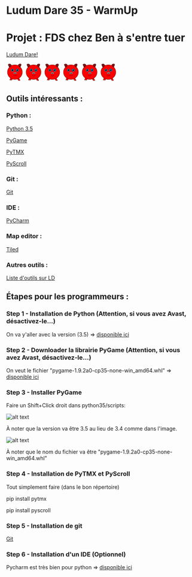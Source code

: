 
# Ludum Dare 35 - WarmUp
# Projet : FDS chez Ben à s'entre tuer

[Ludum Dare!](http://ludumdare.com/compo/)

![alt tag](https://github.com/Bobsleigh/LD35_WarmUp/blob/master/img/Cochon.png)
![alt tag](https://github.com/Bobsleigh/LD35_WarmUp/blob/master/img/Cochon.png)
![alt tag](https://github.com/Bobsleigh/LD35_WarmUp/blob/master/img/Cochon.png)
![alt tag](https://github.com/Bobsleigh/LD35_WarmUp/blob/master/img/Cochon.png)
![alt tag](https://github.com/Bobsleigh/LD35_WarmUp/blob/master/img/Cochon.png)
![alt tag](https://github.com/Bobsleigh/LD35_WarmUp/blob/master/img/Cochon.png)

## Outils intéressants :

### Python :
[Python 3.5](https://www.python.org/ftp/python/3.5.0/python-3.5.0-amd64.exe)

[PyGame](http://www.lfd.uci.edu/~gohlke/pythonlibs/#pygame)

[PyTMX](http://pytmx.readthedocs.org/en/latest/)

[PyScroll](http://pygame.org/project-pyscroll-2892-.html)

### Git :
[Git](https://git-scm.com/)

### IDE :
[PyCharm](https://www.jetbrains.com/pycharm/download/)

### Map editor :
[Tiled](http://www.mapeditor.org/)

### Autres outils :
[Liste d'outils sur LD](http://ludumdare.com/compo/tools/)


## Étapes pour les programmeurs :

### Step 1 - Installation de Python (Attention, si vous avez Avast, désactivez-le...)
On va y'aller avec la version (3.5) => [disponible ici](https://www.python.org/ftp/python/3.5.0/python-3.5.0-amd64.exe)

### Step 2 - Downloader la librairie PyGame (Attention, si vous avez Avast, désactivez-le...)
On veut le fichier "pygame-1.9.2a0-cp35-none-win_amd64.whl" => [disponible ici](http://www.lfd.uci.edu/~gohlke/pythonlibs/#pygame)

### Step 3 - Installer PyGame
Faire un Shift+Click droit dans python35/scripts:

![alt text](https://skellykiernan.files.wordpress.com/2015/01/commandwindow1.png "La place ou le copier")

À noter que la version va être 3.5 au lieu de 3.4 comme dans l'image.

![alt text](https://skellykiernan.files.wordpress.com/2015/01/pygame_install1.png "La commande a executer")

À noter que le nom du fichier va être "pygame-1.9.2a0-cp35-none-win_amd64.whl"

### Step 4 - Installation de PyTMX et PyScroll
Tout simplement faire (dans le bon répertoire)

pip install pytmx

pip install pyscroll

### Step 5 - Installation de git
[Git](https://git-scm.com/)

### Step 6 - Installation d'un IDE (Optionnel)
Pycharm est très bien pour python => [disponible ici](https://www.jetbrains.com/pycharm/download/)